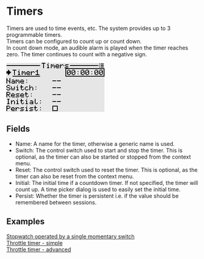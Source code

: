 # Timers
Timers are used to time events, etc. The system provides up to 3 programmable timers.  
Timers can be configured to count up or count down.  
In count down mode, an audible alarm is played when the timer reaches zero. The timer continues to count with a negative sign.

<p align="left">
<img src="images/screenshots/timers.png"/>
</p>

## Fields
- Name: A name for the timer, otherwise a generic name is used.
- Switch: The control switch used to start and stop the timer. This is optional, as the timer can also be started or stopped from the context menu.
- Reset: The control switch used to reset the timer. This is optional, as the timer can also be reset from the context menu.
- Initial: The initial time if a countdown timer. If not specified, the timer will count up. A time picker dialog is used to easily set the initial time.
- Persist: Whether the timer is persistent i.e. if the value should be remembered between sessions.

## Examples

[Stopwatch operated by a single momentary switch](./logical_switches.md#section_id_stopwatch_with_momentary_switch)  
[Throttle timer - simple](./logical_switches.md#section_id_throttle_timer_simple)  
[Throttle timer - advanced](./logical_switches.md#section_id_throttle_timer_advanced)  
